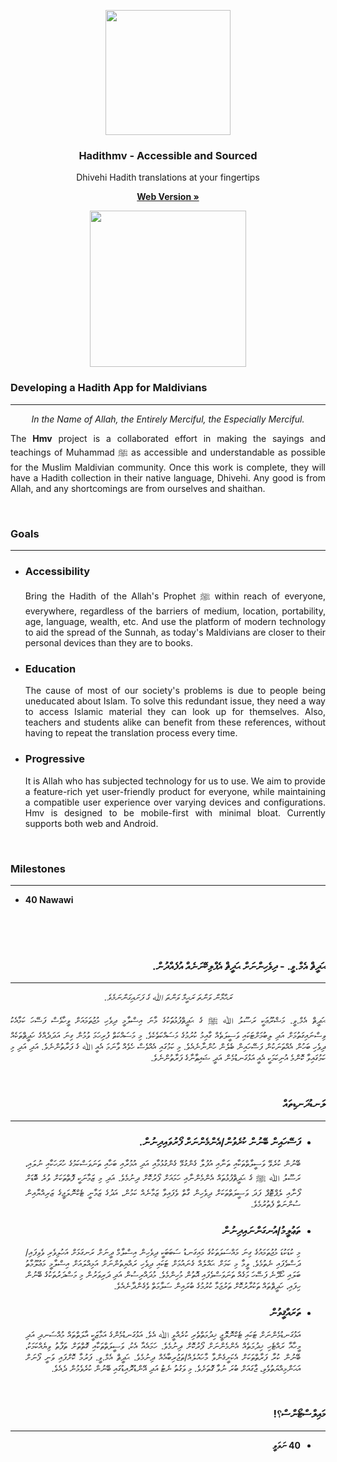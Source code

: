 
  <p align="center"><a href="https://hadithmv.com"><img src="https://hadithmv.github.io/img/newLogo4/newLogo4.svg" alt="" width=200 height=200></a></p>

  <h3 align="center">Hadithmv - Accessible and Sourced</h3>

  <p align="center">Dhivehi Hadith translations at your fingertips</p>

  <p align="center"><a href="http://hadithmv.com"><strong>Web Version »</strong></a></p>
<!--
    <br>
    <a href="http://hadithmv.com">Web Version</a>
    ·
    <a href="https://play.google.com/store/apps/details?id=com.hadithmv.hmv">Android Version</a>
    ·
    <a href="https://hadithmv.github.io/alt/Desktop/Hadithmv-Win.zip">Desktop Version</a>
    <br>
-->
  <p align="center"><a href="https://play.google.com/store/apps/details?id=com.hadithmv.hmv"><img src="https://play.google.com/intl/en_us/badges/images/generic/en_badge_web_generic.png" alt="" width=250></a></p> 


<h3><b>Developing a Hadith App for Maldivians</b></h3><hr/>

<p align="center"><i>In the Name of Allah, the Entirely Merciful, the Especially Merciful.</i></p>

<p align="justify">The <b>Hmv</b> project is a collaborated effort in making the sayings and teachings of Muhammad  ﷺ as accessible and understandable as possible for the Muslim Maldivian community. Once this work is complete, they will have a Hadith collection in their native language, Dhivehi. Any good is from Allah, and any shortcomings are from ourselves and shaithan.</p>

<br>

<h3><b>Goals</b></h3>
<hr/>
<ul align="justify">
	<li>
	<h3><b>Accessibility</b></h3>
	<p>Bring the Hadith of the Allah's Prophet ﷺ within reach of everyone, everywhere, regardless of the barriers of medium, location, portability, age, language, wealth, etc. And use the platform of modern technology to aid the spread of the Sunnah, as today's Maldivians are closer to their personal devices than they are to books.</p>
	</li>
	<li>
	<h3><b>Education</b></h3>
	<p>The cause of most of our society's problems is due to people being uneducated about Islam. To solve this redundant issue, they need a way to access Islamic material they can look up for themselves. Also, teachers and students alike can benefit from these references, without having to repeat the translation process every time.</p>
	</li>
	<li>
	<h3><b>Progressive</b></h3>
	<p>It is Allah who has subjected technology for us to use. We aim to provide a feature-rich yet user-friendly product for everyone, while maintaining a compatible user experience over varying devices and configurations. Hmv is designed to be mobile-first with minimal bloat. Currently supports both web and Android.</p>
	</li>
</ul>

<br>

<h3><b>Milestones</b></h3>
<hr/>
<ul>
	<li>
		<b>40 Nawawi</b>
	</li>
</ul>


<br><br><br>


<h3 dir="rtl"><b>ޙަދީޘް އެމް.ވީ. - ދިވެހިންނަށް ޙަދީޘް އެޕްލިކޭށަނެއް އުފެއްދުން. </b></h3><hr/>

<p align="center" dir="rtl"><i>ރަޙްމާން ވަންތަ ރަޙީމް ވަންތަ  ﷲ ގެ  ފަށައިގަންނަމެވެ.</i></p>

<p align="justify" dir="rtl">ޙަދީޘް އެމް.ވީ. މަޝްރޫޢަކީ ރަސޫލު ﷲ ﷺ ގެ ޙަދީޘްފުޅުތަަކުގެ މާނަ އިސްލާމީ ދިވެހި މުޖުތަމައަށް ވީހާވެސް ފަސޭހަ ކަމާއެކު ވިސްނައިގަތުމަށް އަދި ލިބުމަށްޓަކައި ވަސީލަތެއް ގާއިމު ކުރުމުގެ މަސައްކަތެކެވެ. މި މަސައްކަތް ފުރިހަމަ ވުމުން ގިނަ އަދަދެއްގެ ހަދީޘްތަކެއް ދިވެހި ބަހުން އެއްތަނަކުން ފަސޭހައިން ބެލެން ހުންނާނެއެވެ. މި ކަމުގައި އެއްވެސް ހެވެއް ވާނަމަ އެއީ ﷲ ގެ ފަރާތުންނެވެ. އަދި އަދި މި ކަމުގައިވާ ކޮންމެ އުނިކަމަކީ އެއީ އަޅުގަނޑުމެން އަދީ ޝައިޠާނާގެ ފަރާތުންނެވެ.</p>

<br>

<h3 dir="rtl"><b>ލަނޑުދަނޑިތައް</b></h3>
<hr/>
<ul align="justify" dir="rtl">
	<li>
	<h3><b>ފަސޭހައިން ބޭނުން ކުރެވުން/އެންމެންނަށް ފޯރުވައިދިނުން. </b></h3>
	<p>ބޭނުން ކުރެވޭ ވަސީލާތްތަކާއި ތަނާއި އުފުލާ ގެންގުޅޭ ގެންގުޅުމާއި އަދި އުމުރާއި ބަހާއި ތަނަވަސްކަމުގެ ހުރަހަކާއި ނުލައި، ރަސޫލު ﷲ ﷺ ގެ ޙަދީޘްފުޅުތައް އެންމެންނާއި ހަމައަށް ފޯރުކޮށް ދިނުމެވެ. އަދި މި ޒަމާނަކީ ފޮތްތަކަށް ވުރެ ބޮޑަށް ފޯނާއި ލެޕްޓޮޕް ފަދަ ވަސީލަތްތަކަށް ދިވެހިން ގާތް ވެފައިވާ ޒަމާނެއް ކަމުން، އަދުގެ ޒަމާނީ ޓެކްނޮލަޖީގެ ޒަރިއްޔާއިން ސުންނަތް ފެތުރުމެވެ.</p>
	</li>
	<li>
	<h3><b>ތަޢުލީމު/އުނގަންނައިދިނުން </b></h3>
	<p>މި ކުޑަކުޑަ މުޖުތަމައުގެ ގިނަ މައްސަލަތަކުގެ މައިގަނޑު ސަބަބަކީ ދިވެހިން އިސްލާމް ދީނަށް ރަނގަޅަށް އަހުލިވެރި ވެވިފައި/ދަސްވެފައި ނެތުމެވެ. ވީމާ މި ކަމަށް ޙައްލެއް ގެނައުމަށް ޓަކައި ދިވެހި ރައްޔިތުންނަށް އަމިއްލައަށް އިސްލާމީ މަޢުލޫމާތު ބަލައި ހޯދޭނެ ފަސޭހަ މަގެއް ތަނަވަސްވެފައި އޮތުން މުހިންމެވެ. މުދައްރިސުން އަދި ދަރިވަރުން މި މަސްދަރުތަކުގެ ބޭނުން ހިފައި، ހަދީޘްތައް ތަކުރާރުކޮށް ތަރުޖަމާ ކުރުމުގެ ބުރައިން ސަލާމަތް ވެގެންދާނެއެވެ.</p>
	</li>
	<li>
	<h3><b>ތަރައްޤީވުން</b></h3>
	<p>އަޅުގަނޑުމެންނަށް ޓަކައި ޓެކްނޮލޮޖީ ޚިދުމަތްތެރި ކުރެއްވީ ﷲ އެވެ. އަޅުގަނޑުމެންގެ އަމާޒަކީ އާލަތްތައް މުއްސަނދި އަދި މީހާއާ ރައްޓެހި ޚިދުމަތެއް އެންމެންނަށް ފޯރުކޮށް ދިނުމެވެ. ހަމައެއާ އެކު، ވަސީލަތްތަކާއި ގޮތްތަށް ތަފާތު ވިޔެއްކަމަކު، ބޭނުން ކުރާ ފަރާތްތަކަށް އެކަށީގެންވާ މާހައުލެއް/ތަޖުރިބާއެއް ދިނުމެވެ. ޙަދީޘް އެމް.ވީ. ފަރުމާ ކޮށްފައި ވަނީ ފޯނަށް އަޙަންމިއްޔަތުވެވި، ޖާގައަށް ބުރަ ނުވާ ގޮތަށެވެ. މި ވަގުތު ނެޓު އަދި އޭންޑުރޮއިޑުގައި ބޭނުން ކުރެވެމުން ދެއެވެ.</p>
	</li>
</ul>

<br>

<h3 dir="rtl"><b>މައިލްސްޓޯންސް؟!</b></h3>
<hr/>
<ul dir="rtl">
	<li>
		<b>40 ނަވަވީ</b>
	</li>
</ul>
